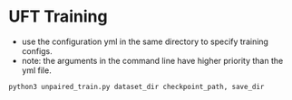 # UFT Training

- use the configuration yml in the same directory to specify training configs.
- note: the arguments in the command line have higher priority than the yml file.

```bash
python3 unpaired_train.py dataset_dir checkpoint_path, save_dir
```